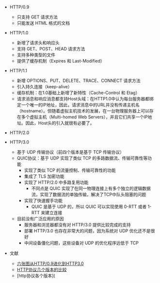 - HTTP/0.9
  - 只支持 GET 请求方法
  - 只能发送 HTML 格式的文档
- HTTP/1.0
  - 新增了请求头和响应头
  - 支持 GET、POST、HEAD 请求方法
  - 支持多种类型的文件
  - 提供了缓存机制（Expires 和 Last-Modified）
- HTTP/1.1
  - 新增 OPTIONS、PUT、DELETE、TRACE、CONNECT 请求方法
  - 引入持久连接（keep-alive）
  - 缓存机制：在1.0基础上新增了新特性（Cache-Control 和 Etag）
  - 请求消息和响应消息都支持Host头域：在HTTP1.0中认为每台服务器都绑定一个唯一的IP地址，因此，请求消息中的URL并没有传递主机名（hostname）。但随着虚拟主机技术的发展，在一台物理服务器上可以存在多个虚拟主机（Multi-homed Web Servers），并且它们共享一个IP地址。因此，Host头的引入就很有必要了。
- HTTP/2.0
- HTTP/3.0
  - 基于 UDP 传输协议（前四个版本是基于 TCP 传输协议）
  - QUIC协议：基于 UDP 实现了类似 TCP 的多路数据流、传输可靠性等功能
    - 实现了类似 TCP 的流量控制、传输可靠性的功能
    - 集成了 TLS 加密功能
    - 实现了 HTTP/2.0 中多路复用功能
      - 不同点是 QUIC 实现了在同一物理连接上有多个独立的逻辑数据流，实现了数据流的单独传输，解决了TCP中队头阻塞的问题
    - 实现了快速握手功能
      - QUIC 是基于 UDP 的，所以 QUIC 可以实现使用 0-RTT 或者 1-RTT 来建立连接
  - 目前没有广泛应用的原因
    - 服务器和浏览器都没有对 HTTP/3.0 提供比较完成的支持
    - 部署 HTTP/3.0 也存在非常大的问题，因为系统对 UDP 优化还不是很好
    - 中间设备僵化问题，这些设备对 UDP 的优化程序远低于 TCP

- 文献
  - [六张图从HTTP/0.9进化到HTTP3.0](https://juejin.cn/post/6856036933723521032)
  - [HTTP协议几个版本的比较](https://www.jianshu.com/p/bcff7c252114)
  - [http协议各个版本](
